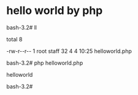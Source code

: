 # hello world by php

bash-3.2# ll

total 8

-rw-r--r--  1 root  staff  32  4  4 10:25 helloworld.php

bash-3.2# php helloworld.php 

helloworld

bash-3.2#

